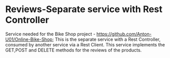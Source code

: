 # Reviews-Separate service with Rest Controller
Service needed for the Bike Shop project - https://github.com/Anton-U01/Online-Bike-Shop;
This is the separate service with a Rest Controller, consumed by another service via a Rest Client. This service implements the GET,POST and DELETE methods for the reviews of the products.
